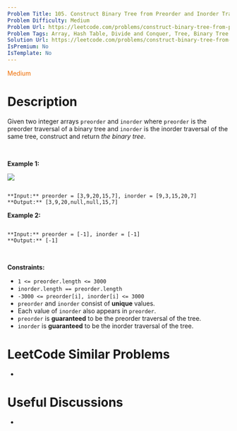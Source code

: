 ```yaml
---
Problem Title: 105. Construct Binary Tree from Preorder and Inorder Traversal
Problem Difficulty: Medium
Problem Url: https://leetcode.com/problems/construct-binary-tree-from-preorder-and-inorder-traversal/
Problem Tags: Array, Hash Table, Divide and Conquer, Tree, Binary Tree
Solution Url: https://leetcode.com/problems/construct-binary-tree-from-preorder-and-inorder-traversal/solution/
IsPremium: No
IsTemplate: No
---
```


<span style="color: rgb(239, 108, 0);">Medium</span>

# Description

Given two integer arrays `preorder` and `inorder` where `preorder` is the preorder traversal of a binary tree and `inorder` is the inorder traversal of the same tree, construct and return *the binary tree*.


 


**Example 1:**


![](https://assets.leetcode.com/uploads/2021/02/19/tree.jpg)

```

**Input:** preorder = [3,9,20,15,7], inorder = [9,3,15,20,7]
**Output:** [3,9,20,null,null,15,7]

```

**Example 2:**



```

**Input:** preorder = [-1], inorder = [-1]
**Output:** [-1]

```

 


**Constraints:**


* `1 <= preorder.length <= 3000`
* `inorder.length == preorder.length`
* `-3000 <= preorder[i], inorder[i] <= 3000`
* `preorder` and `inorder` consist of **unique** values.
* Each value of `inorder` also appears in `preorder`.
* `preorder` is **guaranteed** to be the preorder traversal of the tree.
* `inorder` is **guaranteed** to be the inorder traversal of the tree.




# LeetCode Similar Problems

- []()

# Useful Discussions

- []()
